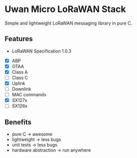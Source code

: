 # Uwan Micro LoRaWAN Stack

Simple and lightweight LoRaWAN messaging library in pure C.

## Features
- LoRaWAN Specification 1.0.3
- [x] ABP
- [x] OTAA
- [x] Class A
- [ ] Class C
- [x] Uplink
- [ ] Downlink
- [ ] MAC commands
- [x] SX127x
- [ ] SX126x

## Benefits
- pure C -> awesome
- lightweight -> less bugs
- unit tests -> less bugs
- hardware abstraction -> run anywhere
